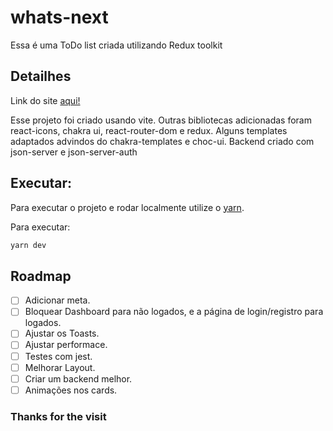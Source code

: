 # whats-next

Essa é uma ToDo list criada utilizando Redux toolkit

## Detailhes

Link do site [aqui!](https://whats-next-kevin.vercel.app)

Esse projeto foi criado usando vite. Outras bibliotecas adicionadas foram react-icons, chakra ui, react-router-dom e redux.
Alguns templates adaptados advindos do chakra-templates e choc-ui. Backend criado com json-server e json-server-auth

## Executar:

Para executar o projeto e rodar localmente utilize o [yarn](https://classic.yarnpkg.com/lang/en/docs/install/).

Para executar:

```bash
yarn dev
```

## Roadmap

- [ ] Adicionar meta.
- [ ] Bloquear Dashboard para não logados, e a página de login/registro para logados.
- [ ] Ajustar os Toasts.
- [ ] Ajustar performace.
- [ ] Testes com jest.
- [ ] Melhorar Layout.
- [ ] Criar um backend melhor.
- [ ] Animações nos cards.

### Thanks for the visit
